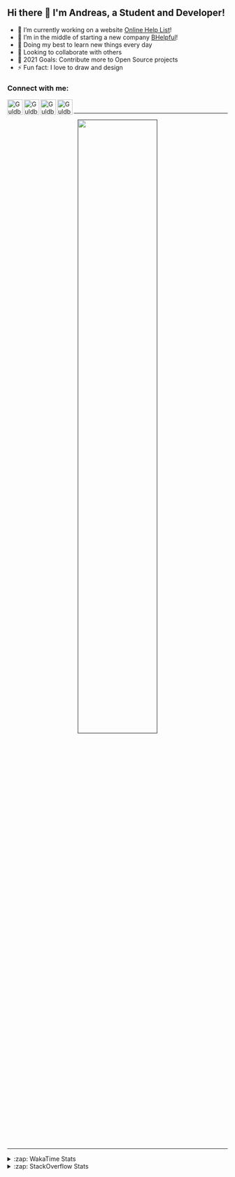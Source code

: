 ## Hi there 👋 I'm Andreas, a Student and Developer!

- 🔭 I’m currently working on a website [Online Help List][OHL]!
- 📑 I’m in the middle of starting a new company [BHelpful][BHelpful]!
- 🌱 Doing my best to learn new things every day
- 👯 Looking to collaborate with others
- 🥅 2021 Goals: Contribute more to Open Source projects
- ⚡ Fun fact: I love to draw and design

### Connect with me:

[<img align="left" alt="Guldberg | YouTube" width="35px" src="https://cdn1.iconfinder.com/data/icons/logotypes/32/youtube-512.png" />][youtube]
[<img align="left" alt="Guldberg | Twitter" width="35px" src="https://cdn1.iconfinder.com/data/icons/logotypes/32/square-twitter-512.png" />][twitter]
[<img align="left" alt="Guldberg | LinkedIn" width="35px" src="https://cdn1.iconfinder.com/data/icons/logotypes/32/square-linkedin-512.png" />][linkedin]
[<img align="left" alt="Guldberg | Instagram" width="35px" src="https://cdn2.iconfinder.com/data/icons/social-icons-33/128/Instagram-512.png" />][instagram]

<br />

---

<p align="center">
  <a href="">
    <img width="60% align="center" src="https://github-readme-stats.vercel.app/api?username=Andreasgdp&show_icons=true&count_private=true" />
  </a>
</p>

---

<details>
  <summary>:zap: WakaTime Stats</summary>

<br />

<!--START_SECTION:waka-->
![Profile Views](http://img.shields.io/badge/Profile%20Views-0-blue)

**I'm an Early 🐤** 

```text
🌞 Morning    191 commits    ████░░░░░░░░░░░░░░░░░░░░░   19.27% 
🌆 Daytime    475 commits    ████████████░░░░░░░░░░░░░   47.93% 
🌃 Evening    305 commits    ███████░░░░░░░░░░░░░░░░░░   30.78% 
🌙 Night      20 commits     ░░░░░░░░░░░░░░░░░░░░░░░░░   2.02%

```
📅 **I'm Most Productive on Sunday** 

```text
Monday       173 commits    ████░░░░░░░░░░░░░░░░░░░░░   17.46% 
Tuesday      122 commits    ███░░░░░░░░░░░░░░░░░░░░░░   12.31% 
Wednesday    151 commits    ███░░░░░░░░░░░░░░░░░░░░░░   15.24% 
Thursday     111 commits    ██░░░░░░░░░░░░░░░░░░░░░░░   11.2% 
Friday       86 commits     ██░░░░░░░░░░░░░░░░░░░░░░░   8.68% 
Saturday     133 commits    ███░░░░░░░░░░░░░░░░░░░░░░   13.42% 
Sunday       215 commits    █████░░░░░░░░░░░░░░░░░░░░   21.7%

```


📊 **This Week I Spent My Time On** 

```text
⌚︎ Time Zone: Europe/Copenhagen

💬 Programming Languages: 
TypeScript               5 hrs 27 mins       ██████████████░░░░░░░░░░░   56.17% 
HTML                     2 hrs 22 mins       ██████░░░░░░░░░░░░░░░░░░░   24.33% 
YAML                     52 mins             ██░░░░░░░░░░░░░░░░░░░░░░░   9.02% 
JSON                     35 mins             █░░░░░░░░░░░░░░░░░░░░░░░░   6.05% 
Markdown                 22 mins             █░░░░░░░░░░░░░░░░░░░░░░░░   3.79%

🔥 Editors: 
VS Code                  9 hrs 43 mins       █████████████████████████   100.0%

🐱‍💻 Projects: 
com.urstudent.gripper    6 hrs 19 mins       ████████████████░░░░░░░░░   65.05% 
com.yourcompany.thenewapp2 hrs 6 mins        █████░░░░░░░░░░░░░░░░░░░░   21.63% 
Mealplanr-api            1 hr 17 mins        ███░░░░░░░░░░░░░░░░░░░░░░   13.32%

💻 Operating System: 
Mac                      8 hrs 25 mins       █████████████████████░░░░   86.68% 
Windows                  1 hr 17 mins        ███░░░░░░░░░░░░░░░░░░░░░░   13.32%

```

**I Mostly Code in Python** 

```text
Python                   11 repos            ██████████░░░░░░░░░░░░░░░   42.31% 
C++                      2 repos             ██░░░░░░░░░░░░░░░░░░░░░░░   7.69% 
TypeScript               2 repos             ██░░░░░░░░░░░░░░░░░░░░░░░   7.69% 
HTML                     2 repos             ██░░░░░░░░░░░░░░░░░░░░░░░   7.69% 
Batchfile                2 repos             ██░░░░░░░░░░░░░░░░░░░░░░░   7.69%

```



 Last Updated on 08/08/2021
<!--END_SECTION:waka-->


</details>

<details>
  <summary>:zap: StackOverflow Stats</summary>
  
  <br />
  
  [![Andreas G.D Petersen StackOverflow](https://github-readme-stackoverflow.vercel.app/?userID=11050308)](https://stackoverflow.com/users/11050308/andreas-g-d-petersen)


</details>

<br />


[twitter]: https://twitter.com/Guldberg20
[youtube]: https://www.youtube.com/channel/UCORVtLIFnURPEo_Fo-MGv8A
[instagram]: https://www.instagram.com/andreasgdp/
[linkedin]: https://www.linkedin.com/in/andreasgdp/
[OHL]: https://ohl.bhelpful.net/
[BHelpful]: https://github.com/BHelpful
